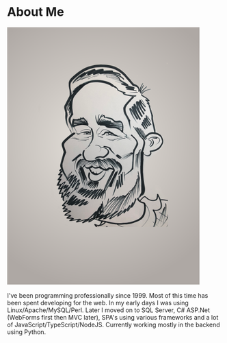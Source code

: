 # About Me
<div class="pull-left image-cropper">
    <img alt="me" src="assets/images/derek-caricature-c.png" class="profile-pic">
</div>

I've been programming professionally since 1999. Most of this
time has been spent developing for the web. In my early days I was
using Linux/Apache/MySQL/Perl. Later I moved on to
SQL Server, C# ASP.Net (WebForms first then MVC later),
SPA's using various frameworks and a lot of JavaScript/TypeScript/NodeJS.
Currently working mostly in the backend using Python.
